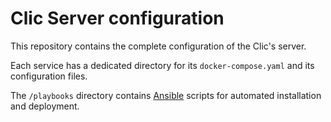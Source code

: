 # Clic Server configuration
This repository contains the complete configuration of the Clic's server.

Each service has a dedicated directory for its `docker-compose.yaml` and its configuration files.

The `/playbooks` directory contains [Ansible](https://docs.ansible.com/ansible/latest/index.html) scripts for automated installation and deployment.
